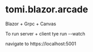 # tomi.blazor.arcade
Blazor + Grpc + Canvas

To run server + client
tye run --watch

navigate to https://localhost:5001
